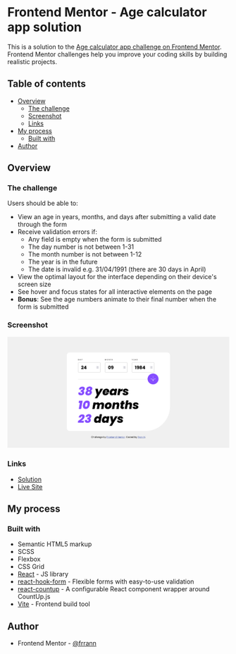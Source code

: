 # Frontend Mentor - Age calculator app solution

This is a solution to the [Age calculator app challenge on Frontend Mentor](https://www.frontendmentor.io/challenges/age-calculator-app-dF9DFFpj-Q). Frontend Mentor challenges help you improve your coding skills by building realistic projects. 

## Table of contents

- [Overview](#overview)
  - [The challenge](#the-challenge)
  - [Screenshot](#screenshot)
  - [Links](#links)
- [My process](#my-process)
  - [Built with](#built-with)
- [Author](#author)

## Overview

### The challenge

Users should be able to:

- View an age in years, months, and days after submitting a valid date through the form
- Receive validation errors if:
  - Any field is empty when the form is submitted
  - The day number is not between 1-31
  - The month number is not between 1-12
  - The year is in the future
  - The date is invalid e.g. 31/04/1991 (there are 30 days in April)
- View the optimal layout for the interface depending on their device's screen size
- See hover and focus states for all interactive elements on the page
- **Bonus**: See the age numbers animate to their final number when the form is submitted

### Screenshot

![](./public/screenshot.png)

### Links

- [Solution](https://www.frontendmentor.io/solutions/age-calculator-app-using-react-Sw53R29LfM)
- [Live Site](https://frrann-age-calculator-app.netlify.app/)

## My process

### Built with

- Semantic HTML5 markup
- SCSS
- Flexbox
- CSS Grid
- [React](https://reactjs.org/) - JS library
- [react-hook-form](https://www.npmjs.com/package/react-hook-form) - Flexible forms with easy-to-use validation
- [react-countup](https://www.npmjs.com/package/react-countup) - A configurable React component wrapper around CountUp.js
- [Vite](https://vitejs.dev/) - Frontend build tool

## Author

- Frontend Mentor - [@frrann](https://www.frontendmentor.io/profile/frrann)
